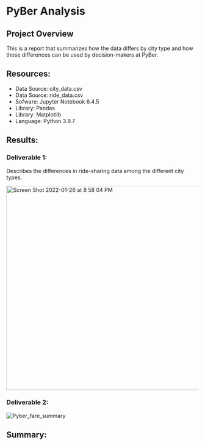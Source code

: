 # PyBer Analysis

## Project Overview
This is a report that summarizes how the data differs by city type and how those differences can be used by decision-makers at PyBer.

## Resources:
- Data Source: city_data.csv
- Data Source: ride_data.csv
- Sofware: Jupyter Notebook 6.4.5
- Library: Pandas
- Library: Matplotlib
- Language: Python 3.9.7

## Results: 


### Deliverable 1:

Describes the differences in ride-sharing data among the different city types.

<img width="536" alt="Screen Shot 2022-01-26 at 8 58 04 PM" src="https://user-images.githubusercontent.com/93845867/151289534-031d3b89-3a48-4375-8160-2d0afcf63253.png">

### Deliverable 2:

![Pyber_fare_summary](https://user-images.githubusercontent.com/93845867/151289380-6d5bb759-39ba-41c9-9e13-dd3ae1d4b68c.png)

## Summary:

